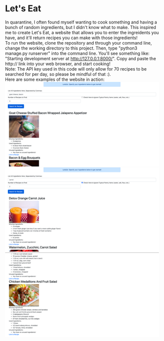# Let's Eat
In quarantine, I often found myself wanting to cook something and having a bunch of random ingredients, but I didn't know what to make.
This inspired me to create Let's Eat, a website that allows you to enter the ingreidents you have, and it'll return recipes you can make with those ingredients! 
<br />
To run the website, clone the repository and through your command line, change the working directory to this project. Then, type "python3 manage.py runserver" into the command line. You'll see something like: "Starting development server at http://127.0.0.1:8000/". Copy and paste the http:// link into your web browser, and start cooking!
<br />
Note: The API key used in this code will only allow for 70 recipes to be searched for per day, so please be mindful of that :).
<br />
Here are some examples of the website in action:
<img src="./letseat_demo1.png">
<img src="./letseat_demo2.png">
<img src="./letseat_demo3.png">
